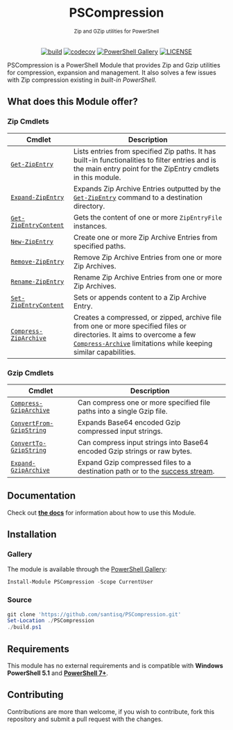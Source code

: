 <h1 align="center">PSCompression</h1>
<div align="center">
<sub>Zip and GZip utilities for PowerShell</sub>
<br/><br/>

[![build](https://github.com/santisq/PSCompression/actions/workflows/ci.yml/badge.svg)](https://github.com/santisq/PSCompression/actions/workflows/ci.yml)
[![codecov](https://codecov.io/gh/santisq/PSCompression/branch/main/graph/badge.svg)](https://codecov.io/gh/santisq/PSCompression)
[![PowerShell Gallery](https://img.shields.io/powershellgallery/dt/PSCompression?color=%23008FC7
)](https://www.powershellgallery.com/packages/PSCompression)
[![LICENSE](https://img.shields.io/github/license/santisq/PSCompression)](https://github.com/santisq/PSCompression/blob/main/LICENSE)

</div>

PSCompression is a PowerShell Module that provides Zip and Gzip utilities for compression, expansion and management. It also solves a few issues with Zip compression existing in _built-in PowerShell_.

## What does this Module offer?

### Zip Cmdlets

| Cmdlet | Description |
| --- | --- |
| [`Get-ZipEntry`](docs/en-US/Get-ZipEntry.md) | Lists entries from specified Zip paths. It has built-in functionalities to filter entries and is the main entry point for the ZipEntry cmdlets in this module. |
| [`Expand-ZipEntry`](docs/en-US/Expand-ZipEntry.md) | Expands Zip Archive Entries outputted by the [`Get-ZipEntry`](docs/en-US/Get-ZipEntry.md) command to a destination directory. |
| [`Get-ZipEntryContent`](docs/en-US/Get-ZipEntryContent.md) | Gets the content of one or more `ZipEntryFile` instances. |
| [`New-ZipEntry`](docs/en-US/New-ZipEntry.md) | Create one or more Zip Archive Entries from specified paths. |
| [`Remove-ZipEntry`](docs/en-US/Remove-ZipEntry.md) | Remove Zip Archive Entries from one or more Zip Archives. |
| [`Rename-ZipEntry`](docs/en-US/Rename-ZipEntry.md) | Rename Zip Archive Entries from one or more Zip Archives. |
| [`Set-ZipEntryContent`](docs/en-US/Set-ZipEntryContent.md) | Sets or appends content to a Zip Archive Entry. |
| [`Compress-ZipArchive`](docs/en-US/Compress-ZipArchive.md) | Creates a compressed, or zipped, archive file from one or more specified files or directories. It aims to overcome a few [`Compress-Archive`](docs/en-US/https://docs.microsoft.com/en-us/powershell/module/microsoft.powershell.archive/compress-archive?view=powershell-7.2) limitations while keeping similar capabilities. |

### Gzip Cmdlets

| Cmdlet | Description |
| --- | --- |
| [`Compress-GzipArchive`](docs/en-US/Compress-GzipArchive.md) | Can compress one or more specified file paths into a single Gzip file. |
| [`ConvertFrom-GzipString`](docs/en-US/ConvertFrom-GzipString.md) | Expands Base64 encoded Gzip compressed input strings. |
| [`ConvertTo-GzipString`](docs/en-US/ConvertTo-GzipString.md) | Can compress input strings into Base64 encoded Gzip strings or raw bytes. |
| [`Expand-GzipArchive`](docs/en-US/Expand-GzipArchive.md) | Expand Gzip compressed files to a destination path or to the [success stream](https://learn.microsoft.com/en-us/powershell/module/microsoft.powershell.core/about/about_output_streams?view=powershell-7.3#success-stream). |

## Documentation

Check out [__the docs__](docs/en-US/PSCompression.md) for information about how to use this Module.

## Installation

### Gallery

The module is available through the [PowerShell Gallery](https://www.powershellgallery.com/):

```powershell
Install-Module PSCompression -Scope CurrentUser
```

### Source

```powershell
git clone 'https://github.com/santisq/PSCompression.git'
Set-Location ./PSCompression
./build.ps1
```

## Requirements

This module has no external requirements and is compatible with __Windows PowerShell 5.1__ and [__PowerShell 7+__](https://github.com/PowerShell/PowerShell).

## Contributing

Contributions are more than welcome, if you wish to contribute, fork this repository and submit a pull request with the changes.
